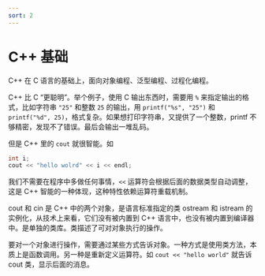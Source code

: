 ```yaml
---
sort: 2
---
```

# C++ 基础


C++ 在 C 语言的基础上，面向对象编程、泛型编程、过程化编程。


C++ 比 C “更聪明”。举个例子，使用 C 输出东西时，需要用 `%` 来指定输出的格式，比如字符串 `"25"` 和整数 `25` 的输出，用 `printf("%s", "25")` 和 `printf("%d", 25)`，格式复杂。如果想打印字符串，又提供了一个整数，printf 不够精密，发现不了错误。最后会输出一堆乱码。

但是 C++ 里的 `cout` 就很智能。如

```cpp
int i;
cout << "hello wolrd" << i << endl;
```

我们不需要在程序中多做任何事情，`<<` 运算符会根据后面的数据类型自动调整，这是 C++ 智能的一种体现，这种特性依赖运算符重载机制。

cout 和 cin 是 C++ 中的两个对象，是语言标准指定的类 ostream 和 istream 的实例化，从技术上来看，它们没有被内置到 C++ 语言中，也没有被内置到编译器中。是单独的类库。类描述了可对对象执行的操作。

要对一个对象进行操作，需要通过某些方式告诉对象。一种方式是使用类方法，本质上是函数调用。另一种是重新定义运算符。如 `cout << "hello world"` 就告诉 cout 类，显示后面的消息。



